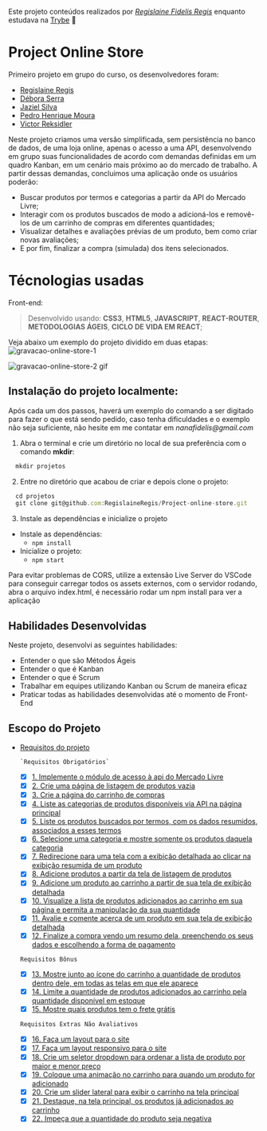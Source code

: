 Este projeto conteúdos realizados por _[Regislaine Fidelis Regis](https://www.linkedin.com/in/regislaine-regis/)_ enquanto estudava na [Trybe](https://www.betrybe.com/) :rocket:

# Project Online Store

Primeiro projeto em grupo do curso, os desenvolvedores foram:

* [Regislaine Regis](https://github.com/RegislaineRegis)
* [Débora Serra](https://github.com/DeboraSerra)
* [Jaziel Silva](https://github.com/Jazyel99)
* [Pedro Henrique Moura](https://github.com/PedroHOM16)
* [Victor Reksidler](https://github.com/vbreksidler)

Neste projeto criamos uma versão simplificada, sem persistência no banco de dados, de uma loja online, apenas o acesso a uma API,
desenvolvendo em grupo suas funcionalidades de acordo com demandas definidas em um quadro Kanban, em um cenário mais próximo ao do 
mercado de trabalho. A partir dessas demandas, concluimos uma aplicação onde os usuários poderão:

 * Buscar produtos por termos e categorias a partir da API do Mercado Livre;
 * Interagir com os produtos buscados de modo a adicioná-los e removê-los de um carrinho de compras em diferentes quantidades;
 * Visualizar detalhes e avaliações prévias de um produto, bem como criar novas avaliações;
 * E por fim, finalizar a compra (simulada) dos itens selecionados.

# **Técnologias usadas**

Front-end:
> Desenvolvido usando: **CSS3**, **HTML5**, **JAVASCRIPT**, **REACT-ROUTER**, **METODOLOGIAS ÁGEIS**, **CICLO DE VIDA EM REACT**;


Veja abaixo um exemplo do projeto dividido em duas etapas:
![gravacao-online-store-1](https://user-images.githubusercontent.com/94489726/200147950-dda2fb60-a3ac-4dc2-adcf-b354c5f1382a.gif)

![gravacao-online-store-2 gif](https://user-images.githubusercontent.com/94489726/200148087-6d8651f0-eefd-4195-a4ea-0ed1bff78fc4.gif)

## Instalação do projeto localmente:

Após cada um dos passos, haverá um exemplo do comando a ser digitado para fazer o que está sendo pedido, caso tenha dificuldades e o exemplo não seja suficiente, não hesite em me contatar em _nanafidelis@gmail.com_ 

1. Abra o terminal e crie um diretório no local de sua preferência com o comando **mkdir**:
```javascript
  mkdir projetos
```

2. Entre no diretório que acabou de criar e depois clone o projeto:
```javascript
  cd projetos
  git clone git@github.com:RegislaineRegis/Project-online-store.git
```
3. Instale as dependências e inicialize o projeto
  * Instale as dependências:
    * `npm install`
  * Inicialize o projeto:
    * `npm start`

Para evitar problemas de CORS, utilize a extensão Live Server do VSCode para conseguir carregar todos os assets externos, com o servidor rodando, abra o arquivo index.html, é necessário rodar um npm install para ver a aplicação

## Habilidades Desenvolvidas

Neste projeto, desenvolvi as seguintes habilidades:

- Entender o que são Métodos Ágeis
- Entender o que é Kanban
- Entender o que é Scrum
- Trabalhar em equipes utilizando Kanban ou Scrum de maneira eficaz
- Praticar todas as habilidades desenvolvidas até o momento de Front-End


## Escopo do Projeto

- [Requisitos do projeto](#requisitos-do-projeto)

      `Requisitos Obrigatórios`
    - [x] [1. Implemente o módulo de acesso à api do Mercado Livre](#1-implemente-o-módulo-de-acesso-à-api-do-mercado-livre)
    - [x] [2. Crie uma página de listagem de produtos vazia](#2-crie-uma-página-de-listagem-de-produtos-vazia)
    - [x] [3. Crie a página do carrinho de compras](#3-crie-a-página-do-carrinho-de-compras)
    - [x] [4. Liste as categorias de produtos disponíveis via API na página principal](#4-liste-as-categorias-de-produtos-disponíveis-via-api-na-página-principal)
    - [x] [5. Liste os produtos buscados por termos, com os dados resumidos, associados a esses termos](#5-liste-os-produtos-buscados-por-termos-com-os-dados-resumidos-associados-a-esses-termos)
    - [x] [6. Selecione uma categoria e mostre somente os produtos daquela categoria](#6-selecione-uma-categoria-e-mostre-somente-os-produtos-daquela-categoria)
   - [x] [7. Redirecione para uma tela com a exibição detalhada ao clicar na exibição resumida de um produto](#7-redirecione-para-uma-tela-com-a-exibição-detalhada-ao-clicar-na-exibição-resumida-de-um-produto)
   - [x] [8. Adicione produtos a partir da tela de listagem de produtos](#8-adicione-produtos-a-partir-da-tela-de-listagem-de-produtos)
    - [x] [9. Adicione um produto ao carrinho a partir de sua tela de exibição detalhada](#9-adicione-um-produto-ao-carrinho-a-partir-de-sua-tela-de-exibição-detalhada)
    - [x] [10. Visualize a lista de produtos adicionados ao carrinho em sua página e permita a manipulação da sua quantidade](#10-visualize-a-lista-de-produtos-adicionados-ao-carrinho-em-sua-página-e-permita-a-manipulação-da-sua-quantidade)
    - [x] [11. Avalie e comente acerca de um produto em sua tela de exibição detalhada](#11-avalie-e-comente-acerca-de-um-produto-em-sua-tela-de-exibição-detalhada)
    - [x] [12. Finalize a compra vendo um resumo dela, preenchendo os seus dados e escolhendo a forma de pagamento](#12-finalize-a-compra-vendo-um-resumo-dela-preenchendo-os-seus-dados-e-escolhendo-a-forma-de-pagamento)

    `Requisitos Bônus`
   - [x] [13. Mostre junto ao ícone do carrinho a quantidade de produtos dentro dele, em todas as telas em que ele aparece](#13-mostre-junto-ao-ícone-do-carrinho-a-quantidade-de-produtos-dentro-dele-em-todas-as-telas-em-que-ele-aparece)
   - [x] [14. Limite a quantidade de produtos adicionados ao carrinho pela quantidade disponível em estoque](#14-limite-a-quantidade-de-produtos-adicionados-ao-carrinho-pela-quantidade-disponível-em-estoque)
   - [x] [15. Mostre quais produtos tem o frete grátis](#15-mostre-quais-produtos-tem-o-frete-grátis)

    `Requisitos Extras Não Avaliativos`
   - [x] [16. Faça um layout para o site](#16-faça-um-layout-para-o-site)
   - [x] [17. Faça um layout responsivo para o site](#17-faça-um-layout-responsivo-para-o-site)
   - [x] [18. Crie um seletor dropdown para ordenar a lista de produto por maior e menor preço](#18-crie-um-seletor-dropdown-para-ordenar-a-lista-de-produto-por-maior-e-menor-preço)
   - [x] [19. Coloque uma animação no carrinho para quando um produto for adicionado](#19-coloque-uma-animação-no-carrinho-para-quando-um-produto-for-adicionado)
   - [x] [20. Crie um slider lateral para exibir o carrinho na tela principal](#20-crie-um-slider-lateral-para-exibir-o-carrinho-na-tela-principal)
   - [x] [21. Destaque, na tela principal, os produtos já adicionados ao carrinho](#21-destaque-na-tela-principal-os-produtos-já-adicionados-ao-carrinho)
   - [x] [22. Impeça que a quantidade do produto seja negativa](#22-impeça-que-a-quantidade-do-produto-seja-negativa)
